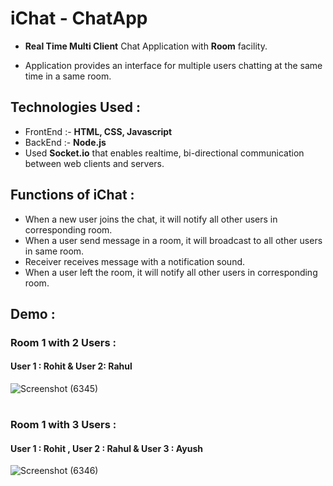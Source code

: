 # iChat - ChatApp
- **Real Time Multi Client** Chat Application with **Room** facility.

- Application provides an interface for multiple users chatting at the same time in a same room.


## Technologies Used : 
- FrontEnd :- **HTML, CSS, Javascript**
- BackEnd :- **Node.js**
- Used **Socket.io** that enables realtime, bi-directional communication between web clients and servers.


## Functions of iChat :
- When a new user joins the chat, it will notify all other users in corresponding room.
- When a user send message in a room, it will broadcast to all other users in same room.
- Receiver receives message with a notification sound.
- When a user left the room, it will notify all other users in corresponding room.

## Demo :
### Room 1 with 2 Users :
#### User 1 : Rohit & User 2: Rahul
![Screenshot (6345)](https://user-images.githubusercontent.com/80086654/152690449-641e8588-652e-4ceb-b6e0-5045e2567e89.png)
#
### Room 1 with 3 Users :
#### User 1 : Rohit , User 2 : Rahul & User 3 : Ayush
![Screenshot (6346)](https://user-images.githubusercontent.com/80086654/152690480-c92f38ca-e419-4d5d-9462-d5af79c8200d.png)

